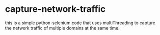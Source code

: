 # capture-network-traffic
this is a simple python-selenium code that uses multiThreading to capture the network traffic of multiple domains at the same time.
